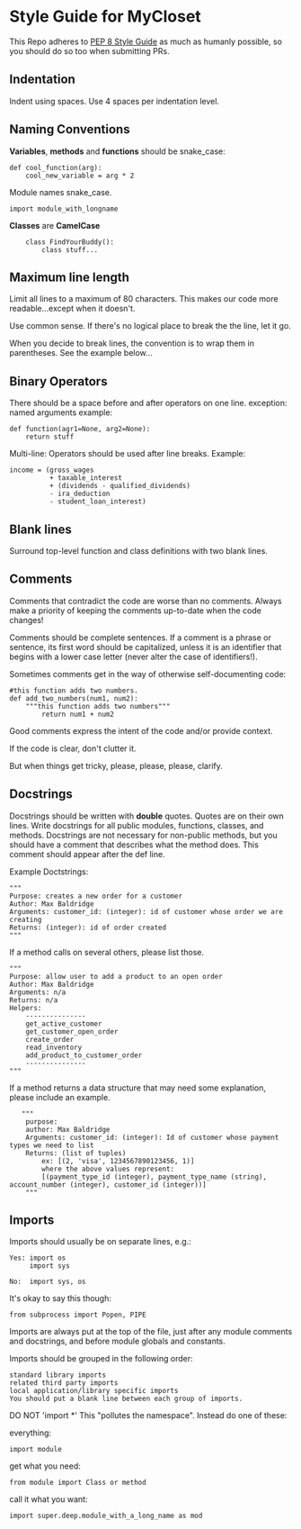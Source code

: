 # Style Guide for MyCloset

This Repo adheres to [PEP 8 Style Guide](https://www.python.org/dev/peps/pep-0008/) as much as humanly possible, so you should do so too when submitting PRs.

## Indentation
Indent using spaces.
Use 4 spaces per indentation level.

## Naming Conventions

**Variables**, **methods** and **functions** should be snake_case:

```
def cool_function(arg):
    cool_new_variable = arg * 2
```

Module names snake_case.

```
import module_with_longname
```


**Classes** are **CamelCase**

``` 
    class FindYourBuddy():
        class stuff...
```
    

## Maximum line length
Limit all lines to a maximum of 80 characters.
This makes our code more readable...except when it doesn't.

Use common sense. If there's no logical place to break the the line,
let it go. 

When you decide to break lines, the convention is to wrap them in parentheses. See the example below...

## Binary Operators
There should be a space before and after operators on one line.
exception: named arguments
example:

```
def function(agr1=None, arg2=None):
    return stuff
```

Multi-line: Operators should be used after line breaks. 
Example:

```
income = (gross_wages
          + taxable_interest
          + (dividends - qualified_dividends)
          - ira_deduction
          - student_loan_interest)
```

## Blank lines
Surround top-level function and class definitions with two blank lines.

## Comments
Comments that contradict the code are worse than no comments. Always make a priority of keeping the comments up-to-date when the code changes!

Comments should be complete sentences. If a comment is a phrase or sentence, its first word should be capitalized, unless it is an identifier that begins with a lower case letter (never alter the case of identifiers!).

Sometimes comments get in the way of otherwise self-documenting code:

```
#this function adds two numbers.
def add_two_numbers(num1, num2):
    """this function adds two numbers"""  
        return num1 + num2
```

Good comments express the intent of the code and/or provide context.

If the code is clear, don't clutter it.

But when things get tricky, please, please, please, clarify.

## Docstrings
Docstrings should be written with **double** quotes. 
Quotes are on their own lines.
Write docstrings for all public modules, functions, classes, and methods. Docstrings are not necessary for non-public methods, but you should have a comment that describes what the method does. 
This comment should appear after the def line.

Example Doctstrings:
```
"""
Purpose: creates a new order for a customer
Author: Max Baldridge
Arguments: customer_id: (integer): id of customer whose order we are creating 
Returns: (integer): id of order created
"""    
```

If a method calls on several others, please list those.

```
"""
Purpose: allow user to add a product to an open order
Author: Max Baldridge
Arguments: n/a
Returns: n/a
Helpers:
    ---------------
    get_active_customer
    get_customer_open_order
    create_order
    read_inventory
    add_product_to_customer_order
    ---------------
"""
```

If a method returns a data structure that may need some explanation, 
please include an example.

```
   """
    purpose: 
    author: Max Baldridge
    Arguments: customer_id: (integer): Id of customer whose payment types we need to list
    Returns: (list of tuples) 
        ex: [(2, 'visa', 1234567890123456, 1)] 
        where the above values represent:
        [(payment_type_id (integer), payment_type_name (string), account_number (integer), customer_id (integer))] 
    """
```

## Imports
Imports should usually be on separate lines, e.g.:

```
Yes: import os
     import sys

No:  import sys, os
```

It's okay to say this though:

```
from subprocess import Popen, PIPE
```

Imports are always put at the top of the file, just after any module comments and docstrings, and before module globals and constants.

Imports should be grouped in the following order:
```
standard library imports
related third party imports
local application/library specific imports
You should put a blank line between each group of imports.
```

DO NOT 'import *'
This "pollutes the namespace".
Instead do one of these: 

everything:
```
import module 
```

get what you need:
```
from module import Class or method
```

call it what you want:
```
import super.deep.module_with_a_long_name as mod 

```